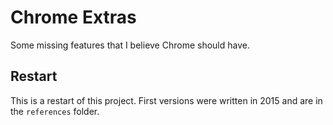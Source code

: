 # Chrome Extras

Some missing features that I believe Chrome should have.

## Restart

This is a restart of this project. First versions were written in 2015 and are
in the `references` folder.
